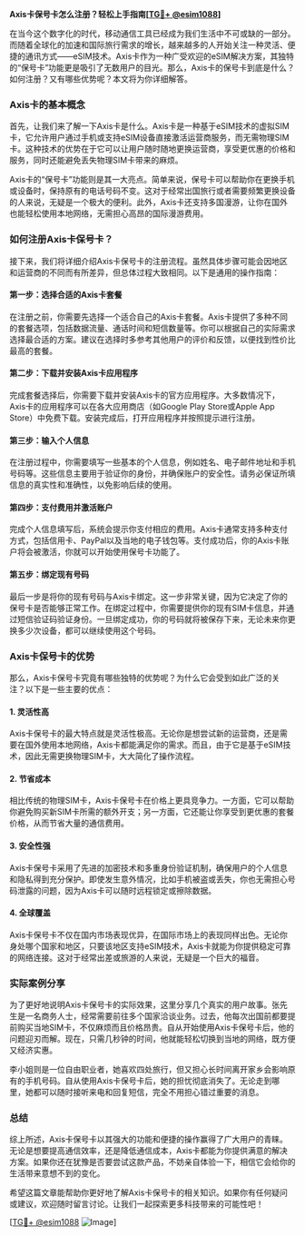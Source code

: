 **Axis卡保号卡怎么注册？轻松上手指南[[TG💪+ @esim1088](https://t.me/s/esim1088)]**

在当今这个数字化的时代，移动通信工具已经成为我们生活中不可或缺的一部分。而随着全球化的加速和国际旅行需求的增长，越来越多的人开始关注一种灵活、便捷的通讯方式——eSIM技术。Axis卡作为一种广受欢迎的eSIM解决方案，其独特的“保号卡”功能更是吸引了无数用户的目光。那么，Axis卡的保号卡到底是什么？如何注册？又有哪些优势呢？本文将为你详细解答。

### Axis卡的基本概念

首先，让我们来了解一下Axis卡是什么。Axis卡是一种基于eSIM技术的虚拟SIM卡，它允许用户通过手机或支持eSIM设备直接激活运营商服务，而无需物理SIM卡。这种技术的优势在于它可以让用户随时随地更换运营商，享受更优惠的价格和服务，同时还能避免丢失物理SIM卡带来的麻烦。

Axis卡的“保号卡”功能则是其一大亮点。简单来说，保号卡可以帮助你在更换手机或设备时，保持原有的电话号码不变。这对于经常出国旅行或者需要频繁更换设备的人来说，无疑是一个极大的便利。此外，Axis卡还支持多国漫游，让你在国外也能轻松使用本地网络，无需担心高昂的国际漫游费用。

### 如何注册Axis卡保号卡？

接下来，我们将详细介绍Axis卡保号卡的注册流程。虽然具体步骤可能会因地区和运营商的不同而有所差异，但总体过程大致相同。以下是通用的操作指南：

#### 第一步：选择合适的Axis卡套餐
在注册之前，你需要先选择一个适合自己的Axis卡套餐。Axis卡提供了多种不同的套餐选项，包括数据流量、通话时间和短信数量等。你可以根据自己的实际需求选择最合适的方案。建议在选择时多参考其他用户的评价和反馈，以便找到性价比最高的套餐。

#### 第二步：下载并安装Axis卡应用程序
完成套餐选择后，你需要下载并安装Axis卡的官方应用程序。大多数情况下，Axis卡的应用程序可以在各大应用商店（如Google Play Store或Apple App Store）中免费下载。安装完成后，打开应用程序并按照提示进行注册。

#### 第三步：输入个人信息
在注册过程中，你需要填写一些基本的个人信息，例如姓名、电子邮件地址和手机号码等。这些信息主要用于验证你的身份，并确保账户的安全性。请务必保证所填信息的真实性和准确性，以免影响后续的使用。

#### 第四步：支付费用并激活账户
完成个人信息填写后，系统会提示你支付相应的费用。Axis卡通常支持多种支付方式，包括信用卡、PayPal以及当地的电子钱包等。支付成功后，你的Axis卡账户将会被激活，你就可以开始使用保号卡功能了。

#### 第五步：绑定现有号码
最后一步是将你的现有号码与Axis卡绑定。这一步非常关键，因为它决定了你的保号卡是否能够正常工作。在绑定过程中，你需要提供你的现有SIM卡信息，并通过短信验证码验证身份。一旦绑定成功，你的号码就将被保存下来，无论未来你更换多少次设备，都可以继续使用这个号码。

### Axis卡保号卡的优势

那么，Axis卡保号卡究竟有哪些独特的优势呢？为什么它会受到如此广泛的关注？以下是一些主要的优点：

#### 1. 灵活性高
Axis卡保号卡的最大特点就是灵活性极高。无论你是想尝试新的运营商，还是需要在国外使用本地网络，Axis卡都能满足你的需求。而且，由于它是基于eSIM技术，因此无需更换物理SIM卡，大大简化了操作流程。

#### 2. 节省成本
相比传统的物理SIM卡，Axis卡保号卡在价格上更具竞争力。一方面，它可以帮助你避免购买新SIM卡所需的额外开支；另一方面，它还能让你享受到更优惠的套餐价格，从而节省大量的通信费用。

#### 3. 安全性强
Axis卡保号卡采用了先进的加密技术和多重身份验证机制，确保用户的个人信息和隐私得到充分保护。即使发生意外情况，比如手机被盗或丢失，你也无需担心号码泄露的问题，因为Axis卡可以随时远程锁定或擦除数据。

#### 4. 全球覆盖
Axis卡保号卡不仅在国内市场表现优异，在国际市场上的表现同样出色。无论你身处哪个国家和地区，只要该地区支持eSIM技术，Axis卡就能为你提供稳定可靠的网络连接。这对于经常出差或旅游的人来说，无疑是一个巨大的福音。

### 实际案例分享

为了更好地说明Axis卡保号卡的实际效果，这里分享几个真实的用户故事。张先生是一名商务人士，经常需要前往多个国家洽谈业务。过去，他每次出国前都要提前购买当地SIM卡，不仅麻烦而且价格昂贵。自从开始使用Axis卡保号卡后，他的问题迎刃而解。现在，只需几秒钟的时间，他就能轻松切换到当地的网络，既方便又经济实惠。

李小姐则是一位自由职业者，她喜欢四处旅行，但又担心长时间离开家乡会影响原有的手机号码。自从使用Axis卡保号卡后，她的担忧彻底消失了。无论走到哪里，她都可以随时接听来电和回复短信，完全不用担心错过重要的消息。

### 总结

综上所述，Axis卡保号卡以其强大的功能和便捷的操作赢得了广大用户的青睐。无论是想要提高通信效率，还是降低通信成本，Axis卡都能为你提供满意的解决方案。如果你还在犹豫是否要尝试这款产品，不妨亲自体验一下，相信它会给你的生活带来意想不到的变化。

希望这篇文章能帮助你更好地了解Axis卡保号卡的相关知识。如果你有任何疑问或建议，欢迎随时留言讨论。让我们一起探索更多科技带来的可能性吧！

[[TG💪+ @esim1088](https://t.me/s/esim1088) ![Image](https://i.postimg.cc/4NQfJmqS/Snipaste-2025-05-13-00-14-12.png)]